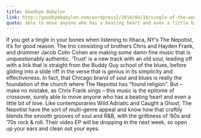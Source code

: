 ```yaml
---
title: Goodbye Babylon
link: http://goodbyebabylon.com/wordpress2/2014/04/18/single-of-the-week-premiere-the-nepotist-trust/
quote: able to move anyone who has a beating heart and even a little bit of love
---
```


If you get a tingle in your bones when listening to Ithaca, NY’s The Nepotist, it’s for good reason. The trio consisting of brothers Chris and Hayden Frank, and drummer Jacob Colin Cohen are making some damn fine music that is unquestionably authentic. ‘Trust’ is a new track with an old soul, leading off with a lick that is straight from the Buddy Guy school of the blues, before gliding into a slide riff in the verse that is genius in its simplicity and effectiveness. In fact, that Chicago brand of soul and blues is really the foundation of the church where The Nepotist has “found religion”. But – make no mistake, as Chris Frank sings – this music is the epitome of crossover, surely able to move anyone who has a beating heart and even a little bit of love. Like contemporaries Wild Adriatic and Caught a Ghost, The Nepotist have the sort of multi-genre appeal and know how that craftily blends the smooth grooves of soul and R&B, with the grittiness of ’60s and ’70s rock & roll. Their video EP will be dropping in the next week, so open up your ears and clean out your eyes.